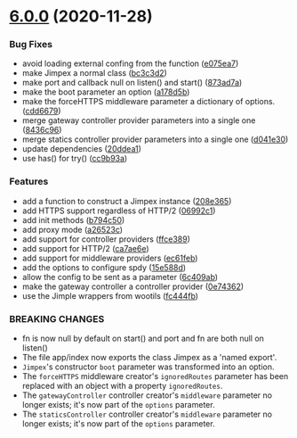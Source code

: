 # [6.0.0](https://github.com/homer0/jimpex/compare/5.2.0...6.0.0) (2020-11-28)


### Bug Fixes

* avoid loading external confing from the function ([e075ea7](https://github.com/homer0/jimpex/commit/e075ea77e456c56f6f2455839dad508a8b8039a4))
* make Jimpex a normal class ([bc3c3d2](https://github.com/homer0/jimpex/commit/bc3c3d2a29c4676d50dabf3e8fb455dbf134d0ff))
* make port and callback null on listen() and start() ([873ad7a](https://github.com/homer0/jimpex/commit/873ad7a425973bd9ac08f4451712faf14af6a448))
* make the boot parameter an option ([a178d5b](https://github.com/homer0/jimpex/commit/a178d5b662832b70a88573f220a3c451ca353bfc))
* make the forceHTTPS middleware parameter a dictionary of options. ([cdd6679](https://github.com/homer0/jimpex/commit/cdd6679d521fb244d68a4a0145683760e967df07))
* merge gateway controller provider parameters into a single one ([8436c96](https://github.com/homer0/jimpex/commit/8436c9666d2be4d8b9cbe38054dbcdd57bad1375))
* merge statics controller provider parameters into a single one ([d041e30](https://github.com/homer0/jimpex/commit/d041e3044d6affd14092a9f779f13cc8c6fcd041))
* update dependencies ([20ddea1](https://github.com/homer0/jimpex/commit/20ddea1e1c37712d3b95460fda483ad3a80b474c))
* use has() for try() ([cc9b93a](https://github.com/homer0/jimpex/commit/cc9b93a34a92ac6ff9cc127b3feedd3e72e8156a))


### Features

* add a function to construct a Jimpex instance ([208e365](https://github.com/homer0/jimpex/commit/208e3656048289a04750d171c22753cd1da06f5e))
* add HTTPS support regardless of HTTP/2 ([06992c1](https://github.com/homer0/jimpex/commit/06992c1e67ed80767d8ec86278ba9060dafbcc24))
* add init methods ([b794c50](https://github.com/homer0/jimpex/commit/b794c50f60e91802eeceaba87659d30779be909f))
* add proxy mode ([a26523c](https://github.com/homer0/jimpex/commit/a26523c0e0f4f7272e9673530ca66038f10c9b60))
* add support for controller providers ([ffce389](https://github.com/homer0/jimpex/commit/ffce38950bbafbd161cc8dd44bfbfa6518c26863))
* add support for HTTP/2 ([ca7ae6e](https://github.com/homer0/jimpex/commit/ca7ae6e883308da03103d226b2bc70fed5b24e80))
* add support for middleware providers ([ec61feb](https://github.com/homer0/jimpex/commit/ec61feb0eb5c8ba0f24e8b9a2de3c775319f18f1))
* add the options to configure spdy ([15e588d](https://github.com/homer0/jimpex/commit/15e588d6c10ccc433b26e127dfcb950a17ec9f6e))
* allow the config to be sent as a parameter ([6c409ab](https://github.com/homer0/jimpex/commit/6c409aba908a22134acb9a84c17e74c9b55f7af5))
* make the gateway controller a controller provider ([0e74362](https://github.com/homer0/jimpex/commit/0e743629f14cc42624e86faf46252928854205ae))
* use the Jimple wrappers from wootils ([fc444fb](https://github.com/homer0/jimpex/commit/fc444fba0ca7c80a19ca222d2e19ae2d84cc3f13))


### BREAKING CHANGES

* fn is now null by default on start() and port and fn are both null on listen()
* The file app/index now exports the class Jimpex as a 'named export'.
* `Jimpex`'s constructor `boot` parameter was transformed
into an option.
* The `forceHTTPS` middleware creator's `ignoredRoutes` parameter has been
replaced with an object with a property `ignoredRoutes`.
* The `gatewayController` controller creator's `middleware` parameter no
longer exists; it's now part of the `options` parameter.
* The `staticsController` controller creator's `middleware` parameter no
longer exists; it's now part of the `options` parameter.

